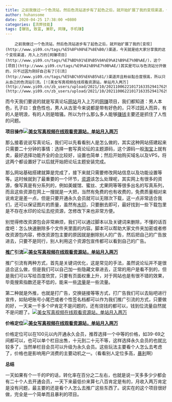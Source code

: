 ```yaml
---
title: 之前我做过一个色流站，然后色流站逐步有了起色之后，就开始扩展了我的变现渠道，今天就是给大家分享我的这个变现渠道，月入上万的网赚项目，这个项目其实是可以与色流站分开做的，只不过因为刚好自己有了引流渠道并且粉丝黏合度很高，所以只从自己的色流站引流。
author: huhansome
date: 2020-04-25 17:38:00 +0800
categories: [流弊技能]
tags: [赚钱, 致富, 兼职, 网赚, 手机赚]
---
```



        之前我做过一个色流站，然后色流站逐步有了起色之后，就开始扩展了我的[变现](http://www.yi09.cn/tags/%E5%8F%98%E7%8E%B0/)渠道，今天就是给大家分享我的这个变现渠道，月入上万的[网赚项目](http://www.yi09.cn/tags/%E7%BD%91%E8%B5%9A%E9%A1%B9%E7%9B%AE/)，这个[项目](http://www.yi09.cn/tags/%E9%A1%B9%E7%9B%AE/)其实是可以与色流站分开做的，只不过因为刚好自己有了[引流](http://www.yi09.cn/tags/%E5%BC%95%E6%B5%81/)渠道并且粉丝黏合度很高，所以只从自己的色流站引流。[![美女写真视频在线观看资源站，单站月入两万](http://www.yi09.cn/zb_users/upload/2021/10/20211006221017163352941762903.jpeg)](http://www.yi09.cn/zb_users/upload/2021/10/20211006221017163352941762903.jpeg)

而今天我们要说的就是写真论坛[网站](http://www.yi09.cn/tags/%E7%BD%91%E7%AB%99/)月入上万的[网赚](http://www.yi09.cn/tags/%E7%BD%91%E8%B5%9A/)项目，我们都知道：男人本色，孔子曰：食色性也，男人从古至今来说都是带有好色的，只不过因人而异，有的人是明浪，有的人则是暗骚。所以为什么那么多人能够[赚钱](http://www.yi09.cn/tags/%E8%B5%9A%E9%92%B1/)主要还是抓住了人性的问题。

**项目操作[![美女写真视频在线观看资源站，单站月入两万](http://www.yi09.cn/zb_users/upload/2021/10/20211006221023163352942360529.jpeg)](http://www.yi09.cn/zb_users/upload/2021/10/20211006221023163352942360529.jpeg)**

那么接着说说写真论坛，我们可以先看看别人是怎么做的，其实这种网站搭建起来只需要二十分钟的事情：选择一套写真论坛的主题源码，这个源码一般[淘宝](http://www.yi09.cn/tags/%E6%B7%98%E5%AE%9D/)上就有卖，最好选择功能齐全的会比较好，设置也简单；然后开始购买域名以及VPS，将这两个都设置好了以后就开始把论坛主题安装完成。

那么网站基础搭建就算是完成了，接下来就只需要修改网站信息以及功能设置等等。这时候就到了最重要的一个环节，[资源](http://www.yi09.cn/tags/%E8%B5%84%E6%BA%90/)该怎么处理呢，其实网上有很多的资源，像写真是有分系列的，例如美媛馆、蜜丝、尤果网等等很多出名的写真系列，而且这些资源在网上一搜就是一大把，当然有免费的也有收费的，免费质量相对来说肯定是差一点，但是只要开通永久会员就可以无限次下载，这一点非常适合我们，还可以保证图片的质量，虽然有[水印](http://www.yi09.cn/tags/shuiyin/)，只要删去即可，最好找到一些下载包里是不存在水印的论坛去挖资源，怎修改下来也非常方便。

别觉得修改资源包会非常麻烦，我们可以通过脚本以及关键词来删除，不懂的话百度吧：怎么快速删除多个文件夹里面的内容。脚本可以帮助大家文件夹加密或者修改资源包内容，修改资源包主要的原因就是删除别人的广告，然后把自己的广告放进去，只要不是同行，别人利用这个资源包宣传都可以看到自己的广告。

**[推广](http://www.yi09.cn/tags/%E6%8E%A8%E5%B9%BF/)引流[![美女写真视频在线观看资源站，单站月入两万](http://www.yi09.cn/zb_users/upload/2021/10/20211006221031163352943129027.jpeg)](http://www.yi09.cn/zb_users/upload/2021/10/20211006221031163352943129027.jpeg)**

推广引流有两种方式，首先是关键词优化，这是常见的手法，虽然说论坛并不是很适合这么做，但是我们可以自己加一些隐藏文章进去，正常的用户是看不到的，但是我们可以写给百度欣赏，只要有页面权重上升，对于网站也是有很不错的效果，毕竟搜索指数还是不低的，能来一些[流量](http://www.yi09.cn/tags/%E6%B5%81%E9%87%8F/)是一些流量。

第二种就是外推，也就是打广告，交换链接等等方式，打广告我们可以去贴吧进行宣传，如贴吧账号小尾巴或者个性签名档都可以作为我们推广引流的方式，只要做的好，一天来一千多个IP肯定不是问题的，还有烧钱的都可以，钱到位流量自然就不是问题了。[![美女写真视频在线观看资源站，单站月入两万](http://www.yi09.cn/zb_users/upload/2021/10/20211006221037163352943789272.jpeg)](http://www.yi09.cn/zb_users/upload/2021/10/20211006221037163352943789272.jpeg)

**价格定位[![美女写真视频在线观看资源站，单站月入两万](http://www.yi09.cn/zb_users/upload/2021/10/20211006221039163352943917233.jpeg)](http://www.yi09.cn/zb_users/upload/2021/10/20211006221039163352943917233.jpeg)**

价格定位可以在100元以内开通永久会员，推荐选择一个中等的价格，如39-69之间都可以，也可以单个栏目出售，十元到二十元不等，这样选择永久会员的也就比较多了，当然单栏目会员可以升级为永久会员。这些玩法主要看个人怎么去考虑了，价格也是影响用户消费的主要动机之一。（看看别人定位多高，[暴利](http://www.yi09.cn/tags/%E6%9A%B4%E5%88%A9/)啊）

 **总结**

一天如果有个一千的IP的话，转化率在百分之二左右，也就是说一天多多少少都会有二十个人去开通会员，一天下来最低价来算七八百肯定是有的，月收入两万肯定是没有问题，最主要的还是看个人怎么去推广这些东西了。说实在的这个项目很好做，完全是一个简单而且暴利的项目。

  

